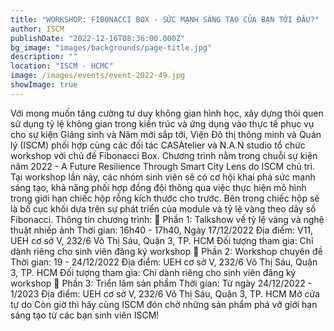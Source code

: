 ```yaml
---
title: "WORKSHOP: FIBONACCI BOX - SỨC MẠNH SÁNG TẠO CỦA BẠN TỚI ĐÂU?"
author: ISCM
publishDate: "2022-12-16T08:36:00.000Z"
bg_image: "images/backgrounds/page-title.jpg"
description: "" 
location: "ISCM - HCMC"
image: /images/events/event-2022-49.jpg
showImage: true
---
```

Với mong muốn tăng cường tư duy không gian hình học, xây dựng thói quen sử dụng tỷ lệ không gian trong kiến trúc và ứng dụng vào thực tế phục vụ cho sự kiện Giáng sinh và Năm mới sắp tới, Viện Đô thị thông minh và Quản lý (ISCM) phối hợp cùng các đối tác CASAtelier và N.A.N studio tổ chức workshop với chủ đề Fibonacci Box. Chương trình nằm trong chuỗi sự kiện năm 2022 -  A Future Resilience Through Smart City Lens do ISCM chủ trì.
Tại workshop lần này, các nhóm sinh viên sẽ có cơ hội khai phá sức mạnh sáng tạo, khả năng phối hợp đồng đội thông qua việc thực hiện mô hình trong giới hạn chiếc hộp rỗng kích thước cho trước. Bên trong chiếc hộp sẽ là bố cục khối dựa trên sự phát triển của module và tỷ lệ vàng theo dãy số Fibonacci.
Thông tin chương trình:
🌟 Phần 1: Talkshow về tỷ lệ vàng và nghệ thuật nhiếp ảnh
Thời gian: 16h40 - 17h40, Ngày 17/12/2022
Địa điểm: V11, UEH cơ sở V, 232/6 Võ Thị Sáu, Quận 3, TP. HCM
Đối tượng tham gia: Chỉ dành riêng cho sinh viên đăng ký workshop
🌟 Phần 2: Workshop chuyên đề
Thời gian: 19 - 24/12/2022
Địa điểm: UEH cơ sở V, 232/6 Võ Thị Sáu, Quận 3, TP. HCM
Đối tượng tham gia: Chỉ dành riêng cho sinh viên đăng ký workshop
🌟 Phần 3: Triển lãm sản phẩm
Thời gian: Từ ngày 24/12/2022 - 1/2023
Địa điểm: UEH cơ sở V, 232/6 Võ Thị Sáu, Quận 3, TP. HCM
Mở cửa tự do
Còn giờ thì hãy cùng ISCM đón chờ những sản phẩm phá vỡ giới hạn sáng tạo từ các bạn sinh viên ISCM!
